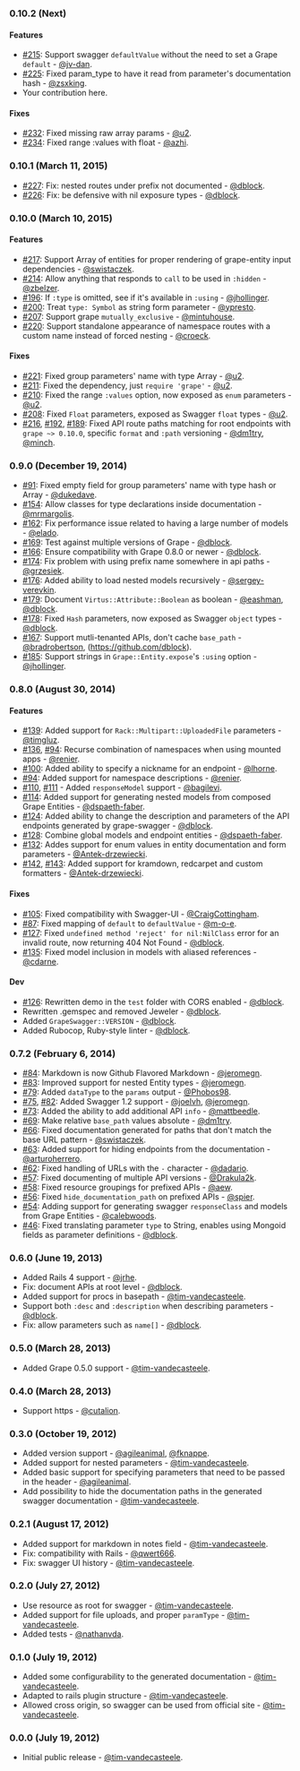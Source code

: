 ### 0.10.2 (Next)

#### Features

* [#215](https://github.com/tim-vandecasteele/grape-swagger/pull/223): Support swagger `defaultValue` without the need to set a Grape `default` - [@jv-dan](https://github.com/jv-dan).
* [#225](https://github.com/tim-vandecasteele/grape-swagger/pull/225): Fixed param_type to have it read from parameter's documentation hash - [@zsxking](https://github.com/zsxking).
* Your contribution here.

#### Fixes

* [#232](https://github.com/tim-vandecasteele/grape-swagger/pull/232): Fixed missing raw array params - [@u2](https://github.com/u2).
* [#234](https://github.com/tim-vandecasteele/grape-swagger/pull/234): Fixed range :values with float - [@azhi](https://github.com/azhi).

### 0.10.1 (March 11, 2015)

* [#227](https://github.com/tim-vandecasteele/grape-swagger/issues/227): Fix: nested routes under prefix not documented - [@dblock](https://github.com/dblock).
* [#226](https://github.com/tim-vandecasteele/grape-swagger/issues/226): Fix: be defensive with nil exposure types - [@dblock](https://github.com/dblock).

### 0.10.0 (March 10, 2015)

#### Features

* [#217](https://github.com/tim-vandecasteele/grape-swagger/pull/217): Support Array of entities for proper rendering of grape-entity input dependencies - [@swistaczek](https://github.com/swistaczek).
* [#214](https://github.com/tim-vandecasteele/grape-swagger/pull/214): Allow anything that responds to `call` to be used in `:hidden` - [@zbelzer](https://github.com/zbelzer).
* [#196](https://github.com/tim-vandecasteele/grape-swagger/pull/196): If `:type` is omitted, see if it's available in `:using` - [@jhollinger](https://github.com/jhollinger).
* [#200](https://github.com/tim-vandecasteele/grape-swagger/pull/200): Treat `type: Symbol` as string form parameter - [@ypresto](https://github.com/ypresto).
* [#207](https://github.com/tim-vandecasteele/grape-swagger/pull/207): Support grape `mutually_exclusive` - [@mintuhouse](https://github.com/mintuhouse).
* [#220](https://github.com/tim-vandecasteele/grape-swagger/pull/220): Support standalone appearance of namespace routes with a custom name instead of forced nesting - [@croeck](https://github.com/croeck).

#### Fixes

* [#221](https://github.com/tim-vandecasteele/grape-swagger/pull/221): Fixed group parameters' name with type Array - [@u2](https://github.com/u2).
* [#211](https://github.com/tim-vandecasteele/grape-swagger/pull/211): Fixed the dependency, just `require 'grape'` - [@u2](https://github.com/u2).
* [#210](https://github.com/tim-vandecasteele/grape-swagger/pull/210): Fixed the range `:values` option, now exposed as `enum` parameters - [@u2](https://github.com/u2).
* [#208](https://github.com/tim-vandecasteele/grape-swagger/pull/208): Fixed `Float` parameters, exposed as Swagger `float` types - [@u2](https://github.com/u2).
* [#216](https://github.com/tim-vandecasteele/grape-swagger/pull/216), [#192](https://github.com/tim-vandecasteele/grape-swagger/issues/192), [#189](https://github.com/tim-vandecasteele/grape-swagger/issues/189): Fixed API route paths matching for root endpoints with `grape ~> 0.10.0`, specific `format` and `:path` versioning - [@dm1try](https://github.com/dm1try), [@minch](https://github.com/minch).

### 0.9.0 (December 19, 2014)

* [#91](https://github.com/tim-vandecasteele/grape-swagger/issues/91): Fixed empty field for group parameters' name with type hash or Array - [@dukedave](https://github.com/dukedave).
* [#154](https://github.com/tim-vandecasteele/grape-swagger/pull/154): Allow classes for type declarations inside documentation - [@mrmargolis](https://github.com/mrmargolis).
* [#162](https://github.com/tim-vandecasteele/grape-swagger/pull/162): Fix performance issue related to having a large number of models - [@elado](https://github.com/elado).
* [#169](https://github.com/tim-vandecasteele/grape-swagger/pull/169): Test against multiple versions of Grape - [@dblock](https://github.com/dblock).
* [#166](https://github.com/tim-vandecasteele/grape-swagger/pull/166): Ensure compatibility with Grape 0.8.0 or newer - [@dblock](https://github.com/dblock).
* [#174](https://github.com/tim-vandecasteele/grape-swagger/pull/172): Fix problem with using prefix name somewhere in api paths - [@grzesiek](https://github.com/grzesiek).
* [#176](https://github.com/tim-vandecasteele/grape-swagger/pull/176): Added ability to load nested models recursively - [@sergey-verevkin](https://github.com/sergey-verevkin).
* [#179](https://github.com/tim-vandecasteele/grape-swagger/pull/179): Document `Virtus::Attribute::Boolean` as boolean - [@eashman](https://github.com/eashman), [@dblock](https://github.com/dblock).
* [#178](https://github.com/tim-vandecasteele/grape-swagger/issues/178): Fixed `Hash` parameters, now exposed as Swagger `object` types - [@dblock](https://github.com/dblock).
* [#167](https://github.com/tim-vandecasteele/grape-swagger/pull/167): Support mutli-tenanted APIs, don't cache `base_path` - [@bradrobertson](https://github.com/bradrobertson), (https://github.com/dblock).
* [#185](https://github.com/tim-vandecasteele/grape-swagger/pull/185): Support strings in `Grape::Entity.expose`'s `:using` option - [@jhollinger](https://github.com/jhollinger).

### 0.8.0 (August 30, 2014)

#### Features

* [#139](https://github.com/tim-vandecasteele/grape-swagger/pull/139): Added support for `Rack::Multipart::UploadedFile` parameters - [@timgluz](https://github.com/timgluz).
* [#136](https://github.com/tim-vandecasteele/grape-swagger/pull/136), [#94](https://github.com/tim-vandecasteele/grape-swagger/pull/94): Recurse combination of namespaces when using mounted apps - [@renier](https://github.com/renier).
* [#100](https://github.com/tim-vandecasteele/grape-swagger/pull/100): Added ability to specify a nickname for an endpoint - [@lhorne](https://github.com/lhorne).
* [#94](https://github.com/tim-vandecasteele/grape-swagger/pull/94): Added support for namespace descriptions - [@renier](https://github.com/renier).
* [#110](https://github.com/tim-vandecasteele/grape-swagger/pull/110), [#111](https://github.com/tim-vandecasteele/grape-swagger/pull/111) - Added `responseModel` support - [@bagilevi](https://github.com/bagilevi).
* [#114](https://github.com/tim-vandecasteele/grape-swagger/pull/114): Added support for generating nested models from composed Grape Entities - [@dspaeth-faber](https://github.com/dspaeth-faber).
* [#124](https://github.com/tim-vandecasteele/grape-swagger/pull/124): Added ability to change the description and parameters of the API endpoints generated by grape-swagger - [@dblock](https://github.com/dblock).
* [#128](https://github.com/tim-vandecasteele/grape-swagger/pull/128): Combine global models and endpoint entities - [@dspaeth-faber](https://github.com/dspaeth-faber).
* [#132](https://github.com/tim-vandecasteele/grape-swagger/pull/132): Addes support for enum values in entity documentation and form parameters - [@Antek-drzewiecki](https://github.com/Antek-drzewiecki).
* [#142](https://github.com/tim-vandecasteele/grape-swagger/pull/142), [#143](https://github.com/tim-vandecasteele/grape-swagger/pull/143): Added support for kramdown, redcarpet and custom formatters - [@Antek-drzewiecki](https://github.com/Antek-drzewiecki).

#### Fixes

* [#105](https://github.com/tim-vandecasteele/grape-swagger/pull/105): Fixed compatibility with Swagger-UI - [@CraigCottingham](https://github.com/CraigCottingham).
* [#87](https://github.com/tim-vandecasteele/grape-swagger/pull/87): Fixed mapping of `default` to `defaultValue` - [@m-o-e](https://github.com/m-o-e).
* [#127](https://github.com/tim-vandecasteele/grape-swagger/pull/127): Fixed `undefined method 'reject' for nil:NilClass` error for an invalid route, now returning 404 Not Found - [@dblock](https://github.com/dblock).
* [#135](https://github.com/tim-vandecasteele/grape-swagger/pull/135): Fixed model inclusion in models with aliased references - [@cdarne](https://github.com/cdarne).

#### Dev

* [#126](https://github.com/tim-vandecasteele/grape-swagger/pull/126): Rewritten demo in the `test` folder with CORS enabled - [@dblock](https://github.com/dblock).
* Rewritten .gemspec and removed Jeweler - [@dblock](https://github.com/dblock).
* Added `GrapeSwagger::VERSION` - [@dblock](https://github.com/dblock).
* Added Rubocop, Ruby-style linter - [@dblock](https://github.com/dblock).

### 0.7.2 (February 6, 2014)

* [#84](https://github.com/tim-vandecasteele/grape-swagger/pull/84): Markdown is now Github Flavored Markdown - [@jeromegn](https://github.com/jeromegn).
* [#83](https://github.com/tim-vandecasteele/grape-swagger/pull/83): Improved support for nested Entity types - [@jeromegn](https://github.com/jeromegn).
* [#79](https://github.com/tim-vandecasteele/grape-swagger/pull/79): Added `dataType` to the `params` output - [@Phobos98](https://github.com/Phobos98).
* [#75](https://github.com/tim-vandecasteele/grape-swagger/pull/75), [#82](https://github.com/tim-vandecasteele/grape-swagger/pull/82): Added Swagger 1.2 support - [@joelvh](https://github.com/joelvh), [@jeromegn](https://github.com/jeromegn).
* [#73](https://github.com/tim-vandecasteele/grape-swagger/pull/73): Added the ability to add additional API `info` - [@mattbeedle](https://github.com/mattbeedle).
* [#69](https://github.com/tim-vandecasteele/grape-swagger/pull/69): Make relative `base_path` values absolute - [@dm1try](https://github.com/dm1try).
* [#66](https://github.com/tim-vandecasteele/grape-swagger/pull/66): Fixed documentation generated for paths that don't match the base URL pattern - [@swistaczek](https://github.com/swistaczek).
* [#63](https://github.com/tim-vandecasteele/grape-swagger/pull/63): Added support for hiding endpoints from the documentation - [@arturoherrero](https://github.com/arturoherrero).
* [#62](https://github.com/tim-vandecasteele/grape-swagger/pull/62): Fixed handling of URLs with the `-` character - [@dadario](https://github.com/dadario).
* [#57](https://github.com/tim-vandecasteele/grape-swagger/pull/57): Fixed documenting of multiple API versions - [@Drakula2k](https://github.com/Drakula2k).
* [#58](https://github.com/tim-vandecasteele/grape-swagger/pull/58): Fixed resource groupings for prefixed APIs - [@aew](https://github.com/aew).
* [#56](https://github.com/tim-vandecasteele/grape-swagger/pull/56): Fixed `hide_documentation_path` on prefixed APIs - [@spier](https://github.com/spier).
* [#54](https://github.com/tim-vandecasteele/grape-swagger/pull/54): Adding support for generating swagger `responseClass` and models from Grape Entities - [@calebwoods](https://github.com/calebwoods).
* [#46](https://github.com/tim-vandecasteele/grape-swagger/pull/46): Fixed translating parameter `type` to String, enables using Mongoid fields as parameter definitions - [@dblock](https://github.com/dblock).

### 0.6.0 (June 19, 2013)

* Added Rails 4 support - [@jrhe](https://github.com/jrhe).
* Fix: document APIs at root level - [@dblock](https://github.com/dblock).
* Added support for procs in basepath - [@tim-vandecasteele](https://github.com/tim-vandecasteele).
* Support both `:desc` and `:description` when describing parameters - [@dblock](https://github.com/dblock).
* Fix: allow parameters such as `name[]` - [@dblock](https://github.com/dblock).

### 0.5.0 (March 28, 2013)

* Added Grape 0.5.0 support - [@tim-vandecasteele](https://github.com/tim-vandecasteele).

### 0.4.0 (March 28, 2013)

* Support https - [@cutalion](https://github.com/cutalion).

### 0.3.0 (October 19, 2012)

* Added version support - [@agileanimal](https://github.com/agileanimal), [@fknappe](https://github.com/fknappe).
* Added support for nested parameters - [@tim-vandecasteele](https://github.com/tim-vandecasteele).
* Added basic support for specifying parameters that need to be passed in the header - [@agileanimal](https://github.com/agileanimal).
* Add possibility to hide the documentation paths in the generated swagger documentation - [@tim-vandecasteele](https://github.com/tim-vandecasteele).

### 0.2.1 (August 17, 2012)

* Added support for markdown in notes field - [@tim-vandecasteele](https://github.com/tim-vandecasteele).
* Fix: compatibility with Rails - [@qwert666](https://github.com/qwert666).
* Fix: swagger UI history - [@tim-vandecasteele](https://github.com/tim-vandecasteele).

### 0.2.0 (July 27, 2012)

* Use resource as root for swagger - [@tim-vandecasteele](https://github.com/tim-vandecasteele).
* Added support for file uploads, and proper `paramType` - [@tim-vandecasteele](https://github.com/tim-vandecasteele).
* Added tests - [@nathanvda](https://github.com/nathanvda).

### 0.1.0 (July 19, 2012)

* Added some configurability to the generated documentation - [@tim-vandecasteele](https://github.com/tim-vandecasteele).
* Adapted to rails plugin structure - [@tim-vandecasteele](https://github.com/tim-vandecasteele).
* Allowed cross origin, so swagger can be used from official site - [@tim-vandecasteele](https://github.com/tim-vandecasteele).

### 0.0.0 (July 19, 2012)

* Initial public release - [@tim-vandecasteele](https://github.com/tim-vandecasteele).
